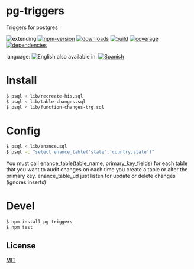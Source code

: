 # pg-triggers
Triggers for postgres


![extending](https://img.shields.io/badge/stability-extending-orange.svg)
[![npm-version](https://img.shields.io/npm/v/pg-triggers.svg)](https://npmjs.org/package/pg-triggers)
[![downloads](https://img.shields.io/npm/dm/pg-triggers.svg)](https://npmjs.org/package/pg-triggers)
[![build](https://img.shields.io/travis/emilioplatzer/pg-triggers/master.svg)](https://travis-ci.org/emilioplatzer/pg-triggers)
[![coverage](https://img.shields.io/coveralls/emilioplatzer/pg-triggers/master.svg)](https://coveralls.io/r/emilioplatzer/pg-triggers)
[![dependencies](https://img.shields.io/david/emilioplatzer/pg-triggers.svg)](https://david-dm.org/emilioplatzer/pg-triggers)



language: ![English](https://raw.githubusercontent.com/codenautas/multilang/master/img/lang-en.png)
also available in:
[![Spanish](https://raw.githubusercontent.com/codenautas/multilang/master/img/lang-es.png)](LEEME.md)

# Install
```sh
$ psql < lib/recreate-his.sql
$ psql < lib/table-changes.sql
$ psql < lib/function-changes-trg.sql
```

# Config
```sh
$ psql < lib/enance.sql
$ psql -c "select enance_table('state','country,state')"
```
You must call enance_table(table_name, primary_key_fields) for each table that you want to audit changes on each time you create a table or alter the primary key.
enance_table_ud just listen for update or delete changes (ignores inserts)

# Devel
```sh
$ npm install pg-triggers
$ npm test
```

## License

[MIT](LICENSE)

